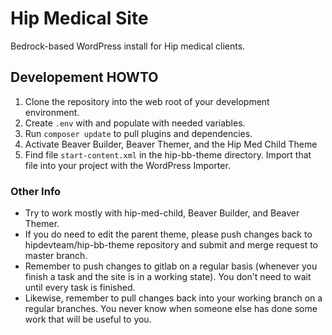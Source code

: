 # Hip Medical Site
Bedrock-based WordPress install for Hip medical clients.

## Developement HOWTO
1. Clone the repository into the web root of your development environment.
2. Create `.env` with and populate with needed variables.
3. Run `composer update` to pull plugins and dependencies.
4. Activate Beaver Builder, Beaver Themer, and the Hip Med Child Theme
5. Find file `start-content.xml` in the hip-bb-theme directory. Import that file into your project with the WordPress Importer.

### Other Info
- Try to work mostly with hip-med-child, Beaver Builder, and Beaver Themer.
- If you do need to edit the parent theme, please push changes back to hipdevteam/hip-bb-theme repository and submit and merge request to master branch.
- Remember to push changes to gitlab on a regular basis (whenever you finish a task and the site is in a working state). You don't need to wait until every task is finished.
- Likewise, remember to pull changes back into your working branch on a regular branches. You never know when someone else has done some work that will be useful to you.
